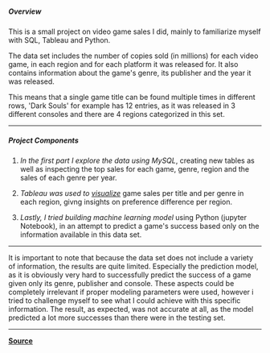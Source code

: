 ##### **Overview**
This is a small project on video game sales I did, mainly to familiarize myself with SQL, Tableau and Python.

The data set includes the number of copies sold (in millions) for each video game, in each region and for each platform it was released for. It also contains information about the game's genre, its publisher and the year it was released.

This means that a single game title can be found multiple times in different rows, 'Dark Souls' for example has 12 entries, as it was released in 3 different consoles and there are 4 regions categorized in this set.

-------------------------------------------------------------------------------------------------------------------------------------------------------------------------------------------------------------------

##### **Project Components**
1. *In the first part I explore the data using MySQL*, creating new tables as well as inspecting the top sales for each game, genre, region and the sales of each genre per year.

2. *Tableau was used to [visualize](https://public.tableau.com/app/profile/john.lagatoras/viz/game_sales_17303126486020/Dashboard2#2)* game sales per title and per genre in each region, givng insights on preference difference per region.

3. *Lastly, I tried building machine learning model* using Python (jupyter Notebook), in an attempt to predict a game's success based only on the information available in this data set.


-------------------------------------------------------------------------------------------------------------------------------------------------------------------------------------------------------------------


It is important to note that because the data set does not include a variety of information, the results are quite limited. Especially the prediction model, as it is obviously very hard to successfully predict the success of a game given only
its genre, publisher and console. These aspects could be completely irrelevant if proper modeling parameters were used, however i tried to challenge myself to see what I could achieve with this specific information. The result, as expected,
was not accurate at all, as the model predicted a lot more successes than there were in the testing set.

-------------------------------------------------------------------------------------------------------------------------------------------------------------------------------------------------------------------

**[Source](https://www.databasestar.com/sample-database-video-games/)**
